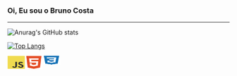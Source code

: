 ### Oi, Eu sou o Bruno Costa

<!--
**Dock32/Dock32** is a ✨ _special_ ✨ repository because its `README.md` (this file) appears on your GitHub profile.

Here are some ideas to get you started:

- 🔭 I’m currently working on ...
- 🌱 I’m currently learning ...
- 👯 I’m looking to collaborate on ...
- 🤔 I’m looking for help with ...
- 💬 Ask me about ...
- 📫 How to reach me: ...
- 😄 Pronouns: ...
- ⚡ Fun fact: ...
-->
<hr>

![Anurag's GitHub stats](https://github-readme-stats.vercel.app/api?username=Dock32&show_icons=true&theme=midnight-purple)<p></p>
[![Top Langs](https://github-readme-stats.vercel.app/api/top-langs/?username=Dock32&layout=compact&theme=midnight-purple)](https://github.com/Dock32/github-readme-stats)



<img align="left" alt="Bruno-Js" height="30" width="40" src="https://raw.githubusercontent.com/devicons/devicon/master/icons/javascript/javascript-original.svg" style="max-width:100%;">

<img align="left" alt="Bruno-HTML" height="30" width="40" src="https://raw.githubusercontent.com/devicons/devicon/master/icons/html5/html5-plain.svg" style="max-width:100%;">

<img align="center" alt="Bruno-Css" height="20" width="40" src="https://raw.githubusercontent.com/devicons/devicon/master/icons/css3/css3-plain.svg" style="max-width:100%;">
